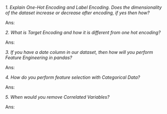 *1. Explain One-Hot Encoding and Label Encoding. Does the dimensionality of the dataset increase or decrease after encoding, if yes then how?*

Ans:

*2. What is Target Encoding and how it is different from one hot encoding?*

Ans:

*3. If you have a date column in our dataset, then how will you perform Feature Engineering in pandas?*

Ans:

*4. How do you perform feature selection with Categorical Data?*

Ans:

*5. When would you remove Correlated Variables?*

Ans:
